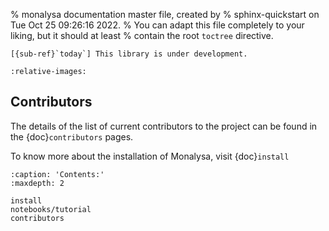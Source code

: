 % monalysa documentation master file, created by
% sphinx-quickstart on Tue Oct 25 09:26:16 2022.
% You can adapt this file completely to your liking, but it should at least
% contain the root `toctree` directive.
 
```{warning} 
[{sub-ref}`today`] This library is under development.
```
    
```{include} ../../README.md
:relative-images:
 ```
## Contributors
The details of the list of current contributors to the project can be found in the {doc}`contributors` pages.


To know more about the installation of Monalysa, visit {doc}`install`

```{toctree}
:caption: 'Contents:'
:maxdepth: 2

install
notebooks/tutorial
contributors
```
